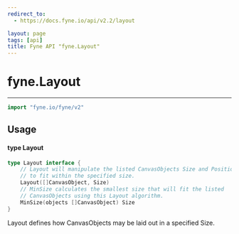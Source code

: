 ```yaml
---
redirect_to:
  - https://docs.fyne.io/api/v2.2/layout

layout: page
tags: [api]
title: Fyne API "fyne.Layout"
---
```



# fyne.Layout
---
```go
import "fyne.io/fyne/v2"
```

## Usage

#### type Layout

```go
type Layout interface {
	// Layout will manipulate the listed CanvasObjects Size and Position
	// to fit within the specified size.
	Layout([]CanvasObject, Size)
	// MinSize calculates the smallest size that will fit the listed
	// CanvasObjects using this Layout algorithm.
	MinSize(objects []CanvasObject) Size
}
```

Layout defines how CanvasObjects may be laid out in a specified Size.
